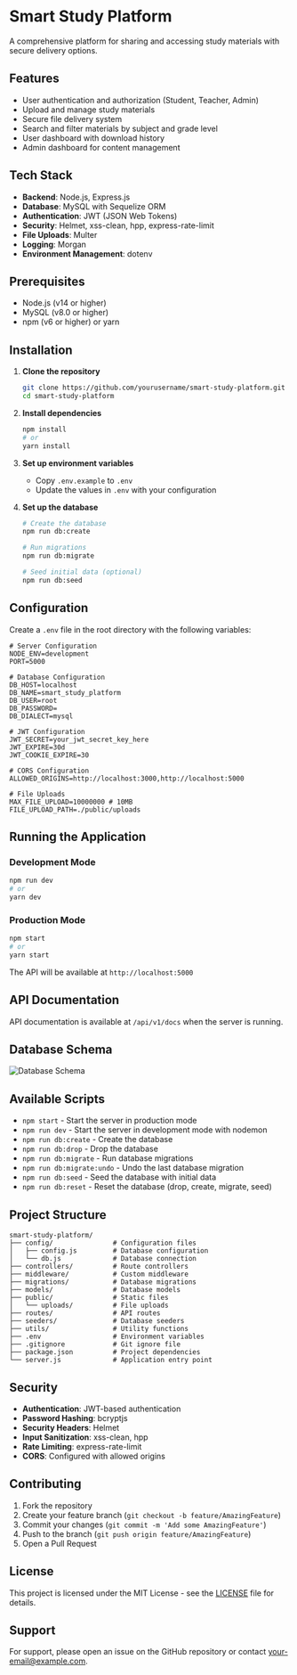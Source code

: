 # Smart Study Platform

A comprehensive platform for sharing and accessing study materials with secure delivery options.

## Features

- User authentication and authorization (Student, Teacher, Admin)
- Upload and manage study materials
- Secure file delivery system
- Search and filter materials by subject and grade level
- User dashboard with download history
- Admin dashboard for content management

## Tech Stack

- **Backend**: Node.js, Express.js
- **Database**: MySQL with Sequelize ORM
- **Authentication**: JWT (JSON Web Tokens)
- **Security**: Helmet, xss-clean, hpp, express-rate-limit
- **File Uploads**: Multer
- **Logging**: Morgan
- **Environment Management**: dotenv

## Prerequisites

- Node.js (v14 or higher)
- MySQL (v8.0 or higher)
- npm (v6 or higher) or yarn

## Installation

1. **Clone the repository**
   ```bash
   git clone https://github.com/yourusername/smart-study-platform.git
   cd smart-study-platform
   ```

2. **Install dependencies**
   ```bash
   npm install
   # or
   yarn install
   ```

3. **Set up environment variables**
   - Copy `.env.example` to `.env`
   - Update the values in `.env` with your configuration

4. **Set up the database**
   ```bash
   # Create the database
   npm run db:create
   
   # Run migrations
   npm run db:migrate
   
   # Seed initial data (optional)
   npm run db:seed
   ```

## Configuration

Create a `.env` file in the root directory with the following variables:

```env
# Server Configuration
NODE_ENV=development
PORT=5000

# Database Configuration
DB_HOST=localhost
DB_NAME=smart_study_platform
DB_USER=root
DB_PASSWORD=
DB_DIALECT=mysql

# JWT Configuration
JWT_SECRET=your_jwt_secret_key_here
JWT_EXPIRE=30d
JWT_COOKIE_EXPIRE=30

# CORS Configuration
ALLOWED_ORIGINS=http://localhost:3000,http://localhost:5000

# File Uploads
MAX_FILE_UPLOAD=10000000 # 10MB
FILE_UPLOAD_PATH=./public/uploads
```

## Running the Application

### Development Mode
```bash
npm run dev
# or
yarn dev
```

### Production Mode
```bash
npm start
# or
yarn start
```

The API will be available at `http://localhost:5000`

## API Documentation

API documentation is available at `/api/v1/docs` when the server is running.

## Database Schema

![Database Schema](public/images/database-schema.png)

## Available Scripts

- `npm start` - Start the server in production mode
- `npm run dev` - Start the server in development mode with nodemon
- `npm run db:create` - Create the database
- `npm run db:drop` - Drop the database
- `npm run db:migrate` - Run database migrations
- `npm run db:migrate:undo` - Undo the last database migration
- `npm run db:seed` - Seed the database with initial data
- `npm run db:reset` - Reset the database (drop, create, migrate, seed)

## Project Structure

```
smart-study-platform/
├── config/               # Configuration files
│   ├── config.js         # Database configuration
│   └── db.js             # Database connection
├── controllers/          # Route controllers
├── middleware/           # Custom middleware
├── migrations/           # Database migrations
├── models/               # Database models
├── public/               # Static files
│   └── uploads/          # File uploads
├── routes/               # API routes
├── seeders/              # Database seeders
├── utils/                # Utility functions
├── .env                  # Environment variables
├── .gitignore            # Git ignore file
├── package.json          # Project dependencies
└── server.js             # Application entry point
```

## Security

- **Authentication**: JWT-based authentication
- **Password Hashing**: bcryptjs
- **Security Headers**: Helmet
- **Input Sanitization**: xss-clean, hpp
- **Rate Limiting**: express-rate-limit
- **CORS**: Configured with allowed origins

## Contributing

1. Fork the repository
2. Create your feature branch (`git checkout -b feature/AmazingFeature`)
3. Commit your changes (`git commit -m 'Add some AmazingFeature'`)
4. Push to the branch (`git push origin feature/AmazingFeature`)
5. Open a Pull Request

## License

This project is licensed under the MIT License - see the [LICENSE](LICENSE) file for details.

## Support

For support, please open an issue on the GitHub repository or contact [your-email@example.com](mailto:pritwish2006nht@gmail.com).

